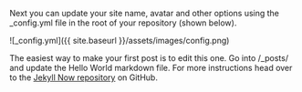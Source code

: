 Next you can update your site name, avatar and other options using the _config.yml file in the root of your repository (shown below).

![_config.yml]({{ site.baseurl }}/assets/images/config.png)

The easiest way to make your first post is to edit this one. Go into /_posts/ and update the Hello World markdown file. For more instructions head over to the [Jekyll Now repository](https://github.com/lucasgarciabaro/jekyll-jam) on GitHub.
